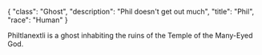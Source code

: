{
    "class": "Ghost",
    "description": "Phil doesn't get out much",
    "title": "Phil",
    "race": "Human"
}

Philtlanextli is a ghost inhabiting the ruins of the Temple of the Many-Eyed God.